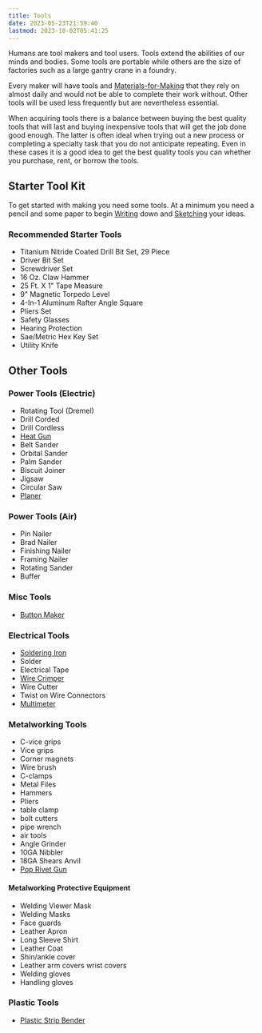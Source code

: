 ```yaml
---
title: Tools
date: 2023-05-23T21:59:40
lastmod: 2023-10-02T05:41:25
---
```


Humans are tool makers and tool users. Tools extend the abilities of our minds and bodies. Some tools are portable while others are the size of factories such as a large gantry crane in a foundry.

Every maker will have tools and [Materials-for-Making](../sculpture/materials-for-making.md) that they rely on almost daily and would not be able to complete their work without. Other tools will be used less frequently but are nevertheless essential.

When acquiring tools there is a balance between buying the best quality tools that will last and buying inexpensive tools that will get the job done good enough. The latter is often ideal when trying out a new process or completing a specialty task that you do not anticipate repeating. Even in these cases it is a good idea to get the best quality tools you can whether you purchase, rent, or borrow the tools.

## Starter Tool Kit

To get started with making you need some tools. At a minimum you need a pencil and some paper to begin [Writing](../art-faq/writing.md) down and [Sketching](../drawing/sketching.md) your ideas.

### Recommended Starter Tools

- Titanium Nitride Coated Drill Bit Set, 29 Piece
- Driver Bit Set
- Screwdriver Set
- 16 Oz. Claw Hammer
- 25 Ft. X 1" Tape Measure
- 9" Magnetic Torpedo Level
- 4-In-1 Aluminum Rafter Angle Square
- Pliers Set
- Safety Glasses
- Hearing Protection
- Sae/Metric Hex Key Set
- Utility Knife

## Other Tools

### Power Tools (Electric)

- Rotating Tool (Dremel)
- Drill Corded
- Drill Cordless
- [Heat Gun](../tools/how-to-use-a-heat-gun.md)
- Belt Sander
- Orbital Sander
- Palm Sander
- Biscuit Joiner
- Jigsaw
- Circular Saw
- [Planer](../woodworking/planer.md)

### Power Tools (Air)

- Pin Nailer
- Brad Nailer
- Finishing Nailer
- Framing Nailer
- Rotating Sander
- Buffer

### Misc Tools

- [Button Maker](../tools/how-to-use-a-button-maker.md)

### Electrical Tools

- [Soldering Iron](../electronics/electronics-soldering-basics.md)
- Solder
- Electrical Tape
- [Wire Crimper](../electronics/crimping-wire.md)
- Wire Cutter
- Twist on Wire Connectors
- [Multimeter](../electronics/how-to-use-a-multimeter.md)

### Metalworking Tools

- C-vice grips
- Vice grips
- Corner magnets
- Wire brush
- C-clamps
- Metal Files
- Hammers
- Pliers
- table clamp
- bolt cutters
- pipe wrench
- air tools
- Angle Grinder
- 10GA Nibbler
- 18GA Shears Anvil
- [Pop Rivet Gun](../tools/how-to-use-a-pop-rivet-gun.md)

#### Metalworking Protective Equipment

- Welding Viewer Mask
- Welding Masks
- Face guards
- Leather Apron
- Long Sleeve Shirt
- Leather Coat
- Shin/ankle cover
- Leather arm covers wrist covers
- Welding gloves
- Handling gloves

### Plastic Tools

- [Plastic Strip Bender](../tools/how-to-use-a-plastic-strip-heater.md)
